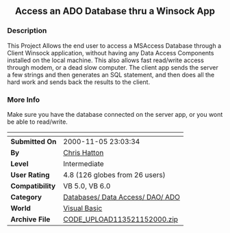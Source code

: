 ﻿<div align="center">

## Access an ADO Database thru a Winsock App


</div>

### Description

This Project Allows the end user to access a MSAccess Database through a Client Winsock application, without having any Data Access Components installed on the local machine. This also allows fast read/write access through modem, or a dead slow computer. The client app sends the server a few strings and then generates an SQL statement, and then does all the hard work and sends back the results to the client.
 
### More Info
 
Make sure you have the database connected on the server app, or you wont be able to read/write.


<span>             |<span>
---                |---
**Submitted On**   |2000-11-05 23:03:34
**By**             |[Chris Hatton](https://github.com/Planet-Source-Code/PSCIndex/blob/master/ByAuthor/chris-hatton.md)
**Level**          |Intermediate
**User Rating**    |4.8 (126 globes from 26 users)
**Compatibility**  |VB 5\.0, VB 6\.0
**Category**       |[Databases/ Data Access/ DAO/ ADO](https://github.com/Planet-Source-Code/PSCIndex/blob/master/ByCategory/databases-data-access-dao-ado__1-6.md)
**World**          |[Visual Basic](https://github.com/Planet-Source-Code/PSCIndex/blob/master/ByWorld/visual-basic.md)
**Archive File**   |[CODE\_UPLOAD113521152000\.zip](https://github.com/Planet-Source-Code/chris-hatton-access-an-ado-database-thru-a-winsock-app__1-12566/archive/master.zip)








